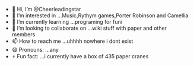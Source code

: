 - 👋 Hi, I’m @Cheerleadingstar
- 👀 I’m interested in ...Music,Rythym games,Porter Robinson and Camellia
- 🌱 I’m currently learning ...programing for funi
- 💞️ I’m looking to collaborate on ...wiki stuff with paper and other members
- 📫 How to reach me ...uhhhh nowhere i dont exist
- 😄 Pronouns: ...any
- ⚡ Fun fact: ...i currently have a box of 435 paper cranes

<!---
Cheerleadingstar/Cheerleadingstar is a ✨ special ✨ repository because its `README.md` (this file) appears on your GitHub profile.
You can click the Preview link to take a look at your changes.
--->
